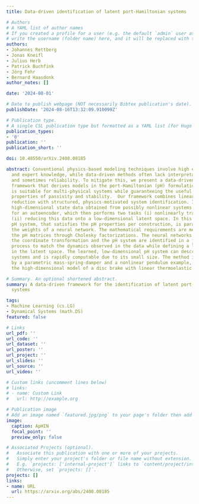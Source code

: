 ```yaml
---
title: Data-driven identification of latent port-Hamiltonian systems

# Authors
# A YAML list of author names
# If you created a profile for a user (e.g. the default `admin` user at `content/authors/admin/`), 
# write the username (folder name) here, and it will be replaced with their full name and linked to their profile.
authors:
- Johannes Rettberg
- Jonas Kneifl
- Julius Herb
- Patrick Buchfink
- Jörg Fehr
- Bernard Haasdonk
author_notes: []

date: '2024-08-01'

# Date to publish webpage (NOT necessarily Bibtex publication's date).
publishDate: '2024-08-16T13:32:09.910099Z'

# Publication type.
# A single CSL publication type but formatted as a YAML list (for Hugo requirements).
publication_types:
- '0'
publication: ''
publication_short: ''

doi: 10.48550/arXiv.2408.08185

abstract: Conventional physics-based modeling techniques involve high effort, e.g.,~time
  and expert knowledge, while data-driven methods often lack interpretability, structure,
  and sometimes reliability. To mitigate this, we present a data-driven system identification
  framework that derives models in the port-Hamiltonian (pH) formulation. This formulation
  is suitable for multi-physical systems while guaranteeing the useful system theoretical
  properties of passivity and stability.  Our framework combines linear and nonlinear
  reduction with structured, physics-motivated system identification. In this process,
  high-dimensional state data obtained from possibly nonlinear systems serves as input
  for an autoencoder, which then performs two tasks (i) nonlinearly transforming and
  (ii) reducing this data onto a low-dimensional latent space. In this space, a linear
  pH system, that satisfies the pH properties per construction, is parameterized by
  the weights of a neural network. The mathematical requirements are met by defining
  the pH matrices through Cholesky factorizations. The neural networks that define
  the coordinate transformation and the pH system are identified in a joint optimization
  process to match the dynamics observed in the data while defining a linear pH system
  in the latent space. The learned, low-dimensional pH system can describe even nonlinear
  systems and is rapidly computable due to its small size. The method is exemplified
  by a parametric mass-spring-damper and a nonlinear pendulum example, as well as
  the high-dimensional model of a disc brake with linear thermoelastic behavior.

# Summary. An optional shortened abstract.
summary: A data-driven framework for the identification of latent port-Hamiltonian
  systems

tags:
- Machine Learning (cs.LG)
- Dynamical Systems (math.DS)
featured: false

# Links
url_pdf: ''
url_code: ''
url_dataset: ''
url_poster: ''
url_project: ''
url_slides: ''
url_source: ''
url_video: ''

# Custom links (uncomment lines below)
# links:
# - name: Custom Link
#   url: http://example.org

# Publication image
# Add an image named `featured.jpg/png` to your page's folder then add a caption below.
image:
  caption: ApHIN
  focal_point: ''
  preview_only: false

# Associated Projects (optional).
#   Associate this publication with one or more of your projects.
#   Simply enter your project's folder or file name without extension.
#   E.g. `projects: ['internal-project']` links to `content/project/internal-project/index.md`.
#   Otherwise, set `projects: []`.
projects: []
links:
- name: URL
  url: https://arxiv.org/abs/2408.08185
---
```


